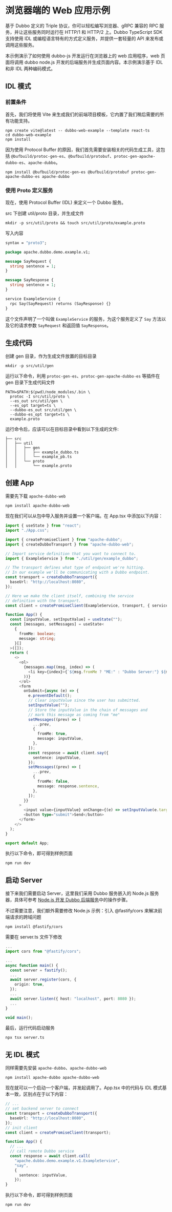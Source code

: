 # 浏览器端的 Web 应用示例

基于 Dubbo 定义的 Triple 协议，你可以轻松编写浏览器、gRPC 兼容的 RPC 服务，并让这些服务同时运行在 HTTP/1 和 HTTP/2 上。Dubbo TypeScript SDK 支持使用 IDL 或编程语言特有的方式定义服务，并提供一套轻量的 APl 来发布或调用这些服务。

本示例演示了如何使用 dubbo-js 开发运行在浏览器上的 web 应用程序，web 页面将调用 dubbo node.js 开发的后端服务并生成页面内容。本示例演示基于 IDL 和非 IDL 两种编码模式。

## IDL 模式

### <span id="precondition">前置条件</span>

首先，我们将使用 Vite 来生成我们的前端项目模板，它内置了我们稍后需要的所有功能支持。

```Shell
npm create vite@latest -- dubbo-web-example --template react-ts
cd dubbo-web-example
npm install
```

因为使用 Protocol Buffer 的原因，我们首先需要安装相关的代码生成工具，这包括 `@bufbuild/protoc-gen-es`、`@bufbuild/protobuf`、`protoc-gen-apache-dubbo-es`、`apache-dubbo`。

```Shell
npm install @bufbuild/protoc-gen-es @bufbuild/protobuf protoc-gen-apache-dubbo-es apache-dubbo
```

### <span id="defineService">使用 Proto 定义服务</span>

现在，使用 Protocol Buffer (IDL) 来定义一个 Dubbo 服务。

src 下创建 util/proto 目录，并生成文件

```Shell
mkdir -p src/util/proto && touch src/util/proto/example.proto
```

写入内容

```Protobuf
syntax = "proto3";

package apache.dubbo.demo.example.v1;

message SayRequest {
  string sentence = 1;
}

message SayResponse {
  string sentence = 1;
}

service ExampleService {
  rpc Say(SayRequest) returns (SayResponse) {}
}
```

这个文件声明了一个叫做 `ExampleService` 的服务，为这个服务定义了 `Say` 方法以及它的请求参数 `SayRequest` 和返回值 `SayResponse`。

## <span id="generateCode">生成代码</span>

创建 gen 目录，作为生成文件放置的目标目录

```Shell
mkdir -p src/util/gen
```

运行以下命令，利用 `protoc-gen-es`、`protoc-gen-apache-dubbo-es` 等插件在 gen 目录下生成代码文件

```Shell
PATH=$PATH:$(pwd)/node_modules/.bin \
  protoc -I src/util/proto \
  --es_out src/util/gen \
  --es_opt target=ts \
  --dubbo-es_out src/util/gen \
  --dubbo-es_opt target=ts \
  example.proto
```

运行命令后，应该可以在目标目录中看到以下生成的文件:

```Plain Text
├── src
│   ├── util
│   │   ├── gen
│   │   │   ├── example_dubbo.ts
│   │   │   └── example_pb.ts
│   │   └── proto
│   │       └── example.proto
```

## <span id="createApp">创建 App</span>

需要先下载 `apache-dubbo-web`

```shell
npm install apache-dubbo-web
```

现在我们可以从包中导入服务并设置一个客户端。在 App.tsx 中添加以下内容：

```typescript
import { useState } from "react";
import "./App.css";

import { createPromiseClient } from "apache-dubbo";
import { createDubboTransport } from "apache-dubbo-web";

// Import service definition that you want to connect to.
import { ExampleService } from "./util/gen/example_dubbo";

// The transport defines what type of endpoint we're hitting.
// In our example we'll be communicating with a Dubbo endpoint.
const transport = createDubboTransport({
  baseUrl: "http://localhost:8080",
});

// Here we make the client itself, combining the service
// definition with the transport.
const client = createPromiseClient(ExampleService, transport, { serviceGroup: 'dubbo', serviceVersion: '1.0.0' });

function App() {
  const [inputValue, setInputValue] = useState("");
  const [messages, setMessages] = useState<
    {
      fromMe: boolean;
      message: string;
    }[]
  >([]);
  return (
    <>
      <ol>
        {messages.map((msg, index) => (
          <li key={index}>{`${msg.fromMe ? "ME:" : "Dubbo Server:"} ${msg.message}`}</li>
        ))}
      </ol>
      <form
        onSubmit={async (e) => {
          e.preventDefault();
          // Clear inputValue since the user has submitted.
          setInputValue("");
          // Store the inputValue in the chain of messages and
          // mark this message as coming from "me"
          setMessages((prev) => [
            ...prev,
            {
              fromMe: true,
              message: inputValue,
            },
          ]);
          const response = await client.say({
            sentence: inputValue,
          });
          setMessages((prev) => [
            ...prev,
            {
              fromMe: false,
              message: response.sentence,
            },
          ]);
        }}
      >
        <input value={inputValue} onChange={(e) => setInputValue(e.target.value)} />
        <button type="submit">Send</button>
      </form>
    </>
  );
}

export default App;
```

执行以下命令，即可得到样例页面

```Shell
npm run dev
```

## <span id="startServer">启动 Server</span>

接下来我们需要启动 Server，这里我们采用 Dubbo 服务嵌入的 Node.js 服务器，具体可参考 [Node.js 开发 Dubbo 后端服务](../dubbo-node-example/README.md)中的操作步骤。

不过需要注意，我们额外需要修改 Node.js 示例：引入 @fastify/cors 来解决前端请求的跨域问题

```Shell
npm install @fastify/cors
```

需要在 server.ts 文件下修改
```typescript
...
import cors from "@fastify/cors";

...
async function main() {
  const server = fastify();
  ...
  await server.register(cors, {
    origin: true,
  });
  ...
  await server.listen({ host: "localhost", port: 8080 });
  ...
}

void main();
```

最后，运行代码启动服务

```Shell
npx tsx server.ts
```

## 无 IDL 模式

同样需要先安装 `apache-dubbo`、`apache-dubbo-web`

```shell
npm install apache-dubbo apache-dubbo-web
```

现在就可以一个启动一个客户端，并发起调用了。App.tsx 中的代码与 IDL 模式基本一致，区别点在于以下内容：

```typescript
// ...
// set backend server to connect
const transport = createDubboTransport({
  baseUrl: "http://localhost:8080",
});
// init client
const client = createPromiseClient(transport);

function App() {
  // ...
  // call remote Dubbo service
  const response = await client.call(
    "apache.dubbo.demo.example.v1.ExampleService", 
    "say", 
    {
      sentence: inputValue,
    });
}
```

执行以下命令，即可得到样例页面

```Shell
npm run dev
```
